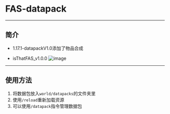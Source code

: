 # FAS-datapack
***
## 简介
- 1.17.1-datapackV1.0添加了物品合成



- isThatFAS_v1.0.0
![image](https://user-images.githubusercontent.com/82070627/183961201-d48f80b2-a282-4ae4-8c70-fbe514ddb49c.png)

***
## 使用方法
1. 将数据包放入`world/datapacks`的文件夹里
2. 使用`/reload`重新加载资源
3. 可以使用`/datapack`指令管理数据包
